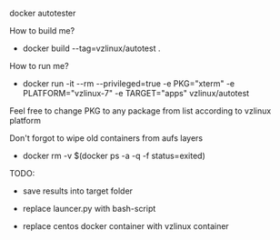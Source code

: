 docker autotester

How to build me?

* docker build --tag=vzlinux/autotest .

How to run me?

* docker run -it --rm --privileged=true -e PKG="xterm" -e PLATFORM="vzlinux-7" -e TARGET="apps" vzlinux/autotest

Feel free to change PKG to any package from list according to vzlinux platform

Don't forgot to wipe old containers from aufs layers

* docker rm -v $(docker ps -a -q -f status=exited)

TODO:
* save results into target folder

* replace launcer.py with bash-script

* replace centos docker container with vzlinux container
